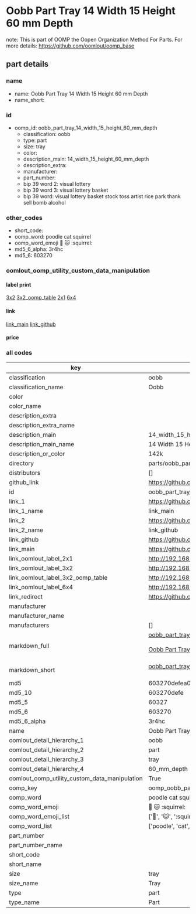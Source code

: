 # Oobb Part Tray 14 Width 15 Height 60 mm Depth  

note: This is part of OOMP the Oopen Organization Method For Parts. For more details: https://github.com/oomlout/oomp_base

##  part details
  







### name
* name: Oobb Part Tray 14 Width 15 Height 60 mm Depth
* name_short: 
### id
* oomp_id: oobb_part_tray_14_width_15_height_60_mm_depth
  * classification: oobb
  * type: part
  * size: tray
  * color: 
  * description_main: 14_width_15_height_60_mm_depth
  * description_extra: 
  * manufacturer: 
  * part_number: 
  * bip 39 word 2: visual lottery
  * bip 39 word 3: visual lottery basket
  * bip 39 word: visual lottery basket stock toss artist rice park thank sell bomb alcohol

### other_codes
* short_code: 
* oomp_word: poodle cat squirrel
* oomp_word_emoji :poodle: :cat: :squirrel:
* md5_6_alpha: 3r4hc
* md5_6: 603270






### oomlout_oomp_utility_custom_data_manipulation
#### label print
[3x2](http://192.168.1.245:1112/?label=oomp%203r4hc)
[3x2_oomp_table](http://192.168.1.108:1112/?label=oomp%203r4hc)
[2x1](http://192.168.1.242:1112/?label=oomp%203r4hc)
[6x4](http://192.168.1.55:1112/?label=oomp%203r4hc)    

#### link

[link_main](https://github.com/oomlout/oomlout_oomp_version_1_messy/tree/main/parts/oobb_part_tray_14_width_15_height_60_mm_depth) [link_github](https://github.com/oomlout/oomlout_oomp_version_1_messy/tree/main/parts/oobb_part_tray_14_width_15_height_60_mm_depth)                             

#### price







### all codes 
| key | value |  
| --- | --- |  
| classification | oobb |  
| classification_name | Oobb |  
| color |  |  
| color_name |  |  
| description_extra |  |  
| description_extra_name |  |  
| description_main | 14_width_15_height_60_mm_depth |  
| description_main_name | 14 Width 15 Height 60 mm Depth |  
| description_or_color | 142k |  
| directory | parts/oobb_part_tray_14_width_15_height_60_mm_depth |  
| distributors | [] |  
| github_link | https://github.com/oomlout/oomlout_oomp_part_src/tree/main/parts/oobb_part_tray_14_width_15_height_60_mm_depth |  
| id | oobb_part_tray_14_width_15_height_60_mm_depth |  
| link_1 | https://github.com/oomlout/oomlout_oomp_version_1_messy/tree/main/parts/oobb_part_tray_14_width_15_height_60_mm_depth |  
| link_1_name | link_main |  
| link_2 | https://github.com/oomlout/oomlout_oomp_version_1_messy/tree/main/parts/oobb_part_tray_14_width_15_height_60_mm_depth |  
| link_2_name | link_github |  
| link_github | https://github.com/oomlout/oomlout_oomp_version_1_messy/tree/main/parts/oobb_part_tray_14_width_15_height_60_mm_depth |  
| link_main | https://github.com/oomlout/oomlout_oomp_version_1_messy/tree/main/parts/oobb_part_tray_14_width_15_height_60_mm_depth |  
| link_oomlout_label_2x1 | http://192.168.1.242:1112/?label=oomp%203r4hc |  
| link_oomlout_label_3x2 | http://192.168.1.245:1112/?label=oomp%203r4hc |  
| link_oomlout_label_3x2_oomp_table | http://192.168.1.108:1112/?label=oomp%203r4hc |  
| link_oomlout_label_6x4 | http://192.168.1.55:1112/?label=oomp%203r4hc |  
| link_redirect | https://github.com/oomlout/oomlout_oomp_version_1_messy/tree/main/parts/oobb_part_tray_14_width_15_height_60_mm_depth |  
| manufacturer |  |  
| manufacturer_name |  |  
| manufacturers | [] |  
| markdown_full | [oobb_part_tray_14_width_15_height_60_mm_depth](none)<br>[](none)<br>[Oobb Part Tray 14 Width 15 Height 60 Mm Depth](none)<br><br> |  
| markdown_short | [oobb_part_tray_14_width_15_height_60_mm_depth](none)<br><br> |  
| md5 | 603270defea057243472dd60266107a7 |  
| md5_10 | 603270defe |  
| md5_5 | 60327 |  
| md5_6 | 603270 |  
| md5_6_alpha | 3r4hc |  
| name | Oobb Part Tray 14 Width 15 Height 60 mm Depth |  
| oomlout_detail_hierarchy_1 | oobb |  
| oomlout_detail_hierarchy_2 | part |  
| oomlout_detail_hierarchy_3 | tray |  
| oomlout_detail_hierarchy_4 | 60_mm_depth |  
| oomlout_oomp_utility_custom_data_manipulation | True |  
| oomp_key | oomp_oobb_part_tray_14_width_15_height_60_mm_depth |  
| oomp_word | poodle cat squirrel |  
| oomp_word_emoji | :poodle: :cat: :squirrel: |  
| oomp_word_emoji_list | [':poodle:', ':cat:', ':squirrel:'] |  
| oomp_word_list | ['poodle', 'cat', 'squirrel'] |  
| part_number |  |  
| part_number_name |  |  
| short_code |  |  
| short_name |  |  
| size | tray |  
| size_name | Tray |  
| type | part |  
| type_name | Part |  

